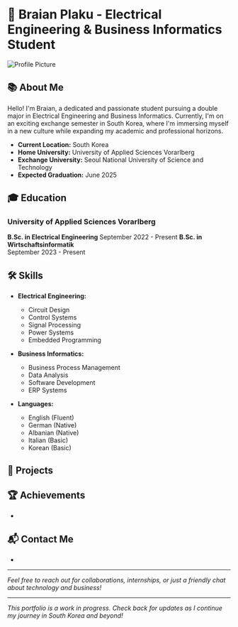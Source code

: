 # 🌟 Braian Plaku - Electrical Engineering & Business Informatics Student

![Profile Picture](profile-picture-url)

## 📚 About Me

Hello! I'm Braian, a dedicated and passionate student pursuing a double major in Electrical Engineering and Business Informatics. Currently, I'm on an exciting exchange semester in South Korea, where I'm immersing myself in a new culture while expanding my academic and professional horizons.

- **Current Location:** South Korea
- **Home University:** University of Applied Sciences Vorarlberg
- **Exchange University:** Seoul National University of Science and Technology
- **Expected Graduation:** June 2025

## 🎓 Education

### University of Applied Sciences Vorarlberg
**B.Sc. in Electrical Engineering**
September 2022 - Present
**B.Sc. in Wirtschaftsinformatik**  
September 2023 - Present


## 🛠️ Skills

- **Electrical Engineering:**
  - Circuit Design
  - Control Systems
  - Signal Processing
  - Power Systems
  - Embedded Programming

- **Business Informatics:**
  - Business Process Management
  - Data Analysis
  - Software Development
  - ERP Systems

- **Languages:**
  - English (Fluent)
  - German (Native)
  - Albanian (Native)
  - Italian (Basic)
  - Korean (Basic)

## 💼 Projects

### 

## 🏆 Achievements

- 


## 📬 Contact Me

- 

---

*Feel free to reach out for collaborations, internships, or just a friendly chat about technology and business!*

---

*This portfolio is a work in progress. Check back for updates as I continue my journey in South Korea and beyond!*

